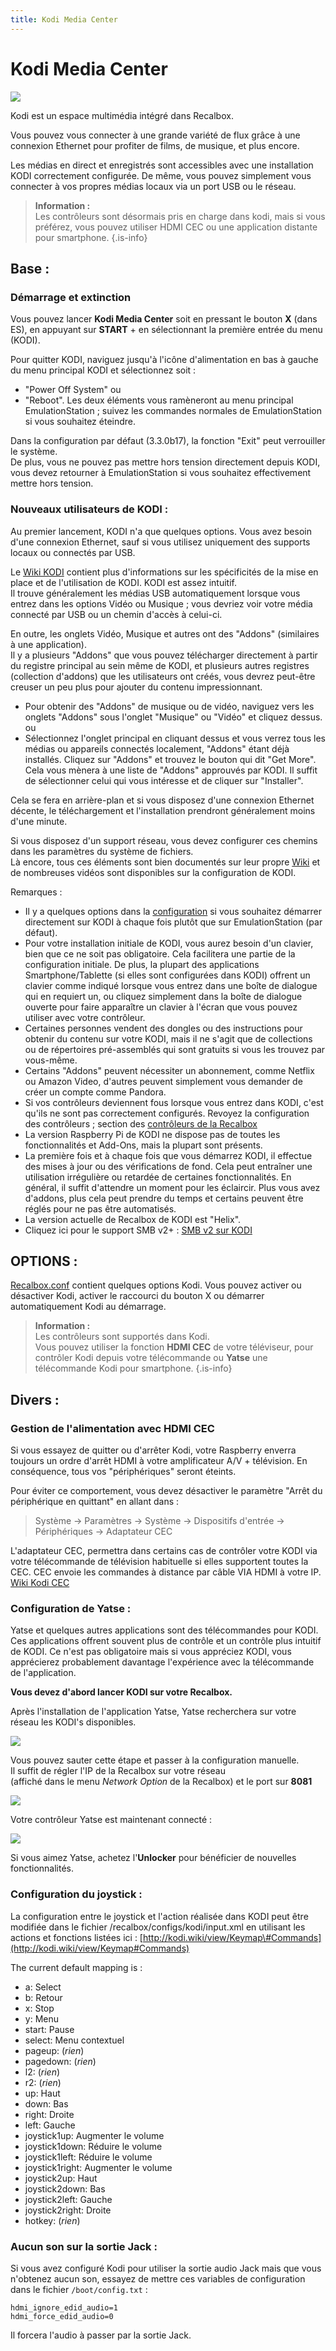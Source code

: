 ```yaml
---
title: Kodi Media Center
---
```


# Kodi Media Center

![](/migration-images/usage-basique/fonctionnalites/kodi-media-center/image%20%2852%29.png)

Kodi est un espace multimédia intégré dans Recalbox.

Vous pouvez vous connecter à une grande variété de flux grâce à une connexion Ethernet pour profiter de films, de musique, et plus encore.

Les médias en direct et enregistrés sont accessibles avec une installation KODI correctement configurée. De même, vous pouvez simplement vous connecter à vos propres médias locaux via un port USB ou le réseau.


>**Information :**  
>Les contrôleurs sont désormais pris en charge dans kodi, mais si vous préférez, vous pouvez utiliser HDMI CEC ou une application distante pour smartphone. 
{.is-info}

## Base :

### Démarrage et extinction

Vous pouvez lancer **Kodi Media Center** soit en pressant le bouton **X** \(dans ES\), en appuyant sur **START** + en sélectionnant la première entrée du menu \(KODI\).

Pour quitter KODI, naviguez jusqu'à l'icône d'alimentation en bas à gauche du menu principal KODI et sélectionnez soit :

* "Power Off System"  ou
* "Reboot". Les deux éléments vous ramèneront au menu principal EmulationStation ; suivez les commandes normales de EmulationStation si vous souhaitez éteindre.

Dans la configuration par défaut \(3.3.0b17\), la fonction "Exit" peut verrouiller le système.  
De plus, vous ne pouvez pas mettre hors tension directement depuis KODI, vous devez retourner à EmulationStation si vous souhaitez effectivement mettre hors tension.



### **Nouveaux utilisateurs de KODI** :

Au premier lancement, KODI n'a que quelques options. Vous avez besoin d'une connexion Ethernet, sauf si vous utilisez uniquement des supports locaux ou connectés par USB.

Le [Wiki KODI](http://kodi.wiki/view/Main_Page) contient plus d'informations sur les spécificités de la mise en place et de l'utilisation de KODI. KODI est assez intuitif.  
Il trouve généralement les médias USB automatiquement lorsque vous entrez dans les options Vidéo ou Musique ; vous devriez voir votre média connecté par USB ou un chemin d'accès à celui-ci.

En outre, les onglets Vidéo, Musique et autres ont des "Addons" \(similaires à une application\).  
Il y a plusieurs "Addons" que vous pouvez télécharger directement à partir du registre principal au sein même de KODI, et plusieurs autres registres \(collection d'addons\) que les utilisateurs ont créés, vous devrez peut-être creuser un peu plus pour ajouter du contenu impressionnant.

* Pour obtenir des "Addons" de musique ou de vidéo, naviguez vers les onglets "Addons" sous l'onglet "Musique" ou "Vidéo" et cliquez dessus. ou
* Sélectionnez l'onglet principal en cliquant dessus et vous verrez tous les médias ou appareils connectés localement, "Addons" étant déjà installés. Cliquez sur "Addons" et trouvez le bouton qui dit "Get More". Cela vous mènera à une liste de "Addons" approuvés par KODI. Il suffit de sélectionner celui qui vous intéresse et de cliquer sur "Installer".

Cela se fera en arrière-plan et si vous disposez d'une connexion Ethernet décente, le téléchargement et l'installation prendront généralement moins d'une minute.

Si vous disposez d'un support réseau, vous devez configurer ces chemins dans les paramètres du système de fichiers.  
Là encore, tous ces éléments sont bien documentés sur leur propre [Wiki](http://kodi.wiki/view/Main_Page) et de nombreuses vidéos sont disponibles sur la configuration de KODI.

Remarques :

* Il y a quelques options dans la [configuration](/fr/usage-basique/premieres-notions/le-fichier-recalbox.conf) si vous souhaitez démarrer directement sur KODI à chaque fois plutôt que sur EmulationStation \(par défaut\).
* Pour votre installation initiale de KODI, vous aurez besoin d'un clavier, bien que ce ne soit pas obligatoire. Cela facilitera une partie de la configuration initiale. De plus, la plupart des applications Smartphone/Tablette \(si elles sont configurées dans KODI\) offrent un clavier comme indiqué lorsque vous entrez dans une boîte de dialogue qui en requiert un, ou cliquez simplement dans la boîte de dialogue ouverte pour faire apparaître un clavier à l'écran que vous pouvez utiliser avec votre contrôleur.
* Certaines personnes vendent des dongles ou des instructions pour obtenir du contenu sur votre KODI, mais il ne s'agit que de collections ou de répertoires pré-assemblés qui sont gratuits si vous les trouvez par vous-même.
* Certains "Addons" peuvent nécessiter un abonnement, comme Netflix ou Amazon Video, d'autres peuvent simplement vous demander de créer un compte comme Pandora.
* Si vos contrôleurs deviennent fous lorsque vous entrez dans KODI, c'est qu'ils ne sont pas correctement configurés. Revoyez la configuration des contrôleurs ; section des [contrôleurs de la Recalbox](/fr/usage-basique/premiere-utilisation-et-configuration#ii-configuration-dun-controleur)
* La version Raspberry Pi de KODI ne dispose pas de toutes les fonctionnalités et Add-Ons, mais la plupart sont présents.
* La première fois et à chaque fois que vous démarrez KODI, il effectue des mises à jour ou des vérifications de fond. Cela peut entraîner une utilisation irrégulière ou retardée de certaines fonctionnalités. En général, il suffit d'attendre un moment pour les éclaircir. Plus vous avez d'addons, plus cela peut prendre du temps et certains peuvent être réglés pour ne pas être automatisés.
* La version actuelle de Recalbox de KODI est "Helix".
* Cliquez ici pour le support SMB v2+ : [SMB v2 sur KODI](https://discourse.osmc.tv/t/kodi-and-smbv1/37441/5)

## OPTIONS :

[Recalbox.conf](/fr/usage-basique/premieres-notions/le-fichier-recalbox.conf) contient quelques options Kodi. Vous pouvez activer ou désactiver Kodi, activer le raccourci du bouton X ou démarrer automatiquement Kodi au démarrage.


>**Information :**  
>Les contrôleurs sont supportés dans Kodi.  
>Vous pouvez utiliser la fonction **HDMI CEC** de votre téléviseur, pour contrôler Kodi depuis votre télécommande ou **Yatse** une télécommande Kodi pour smartphone.
{.is-info}

## Divers :

### Gestion de l'alimentation avec HDMI CEC

Si vous essayez de quitter ou d'arrêter Kodi, votre Raspberry enverra toujours un ordre d'arrêt HDMI à votre amplificateur A/V + télévision. En conséquence, tous vos "périphériques" seront éteints.

Pour éviter ce comportement, vous devez désactiver le paramètre "Arrêt du périphérique en quittant" en allant dans :

> Système -&gt; Paramètres -&gt; Système -&gt; Dispositifs d'entrée -&gt; Périphériques -&gt; Adaptateur CEC

L'adaptateur CEC, permettra dans certains cas de contrôler votre KODI via votre télécommande de télévision habituelle si elles supportent toutes la CEC. CEC envoie les commandes à distance par câble VIA HDMI à votre IP. [Wiki Kodi CEC](http://kodi.wiki/view/CEC)

### 

### Configuration de Yatse :

Yatse et quelques autres applications sont des télécommandes pour KODI. Ces applications offrent souvent plus de contrôle et un contrôle plus intuitif de KODI. Ce n'est pas obligatoire mais si vous appréciez KODI, vous apprécierez probablement davantage l'expérience avec la télécommande de l'application.

**Vous devez d'abord lancer KODI sur votre Recalbox.**

Après l'installation de l'application Yatse, Yatse recherchera sur votre réseau les KODI's disponibles.

![](https://github.com/digitalLumberjack/recalbox-os/raw/master/wiki/images/yatse/configure_yatse_for_kodi_recalbox_1-300px.png)

Vous pouvez sauter cette étape et passer à la configuration manuelle.  
Il suffit de régler l'IP de la Recalbox sur votre réseau  
\(affiché dans le menu _Network Option_ de la Recalbox\) et le port sur **8081**

![](https://github.com/digitalLumberjack/recalbox-os/raw/master/wiki/images/yatse/configure_yatse_for_kodi_recalbox_2-300px.png)

Votre contrôleur Yatse est maintenant connecté :

![](https://github.com/digitalLumberjack/recalbox-os/raw/master/wiki/images/yatse/configure_yatse_for_kodi_recalbox_3-300px.png)

Si vous aimez Yatse, achetez l'**Unlocker** pour bénéficier de nouvelles fonctionnalités.

### 

### Configuration du joystick :

La configuration entre le joystick et l'action réalisée dans KODI peut être modifiée dans le fichier /recalbox/configs/kodi/input.xml en utilisant les actions et fonctions listées ici : [http://kodi.wiki/view/Keymap\#Commands](http://kodi.wiki/view/Keymap#Commands)

The current default mapping is :

* a: Select
* b: Retour
* x: Stop
* y: Menu
* start: Pause
* select: Menu contextuel
* pageup: \(_rien_\)
* pagedown: \(_rien_\)
* l2: \(_rien_\)
* r2: \(_rien_\)
* up: Haut
* down: Bas
* right: Droite
* left: Gauche
* joystick1up: Augmenter le volume
* joystick1down: Réduire le volume
* joystick1left: Réduire le volume
* joystick1right: Augmenter le volume
* joystick2up: Haut
* joystick2down: Bas
* joystick2left: Gauche
* joystick2right: Droite
* hotkey: \(_rien_\)

### 

### Aucun son sur la sortie Jack :

Si vous avez configuré Kodi pour utiliser la sortie audio Jack mais que vous n'obtenez aucun son, essayez de mettre ces variables de configuration dans le fichier `/boot/config.txt` :

```text
hdmi_ignore_edid_audio=1
hdmi_force_edid_audio=0
```

Il forcera l'audio à passer par la sortie Jack.

